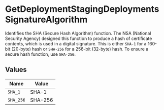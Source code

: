 # GetDeploymentStagingDeploymentsSignatureAlgorithm

Identifies the SHA (Secure Hash Algorithm) function. The NSA (National Security Agency) designed this function to produce a hash of certificate contents, which is used in a digital signature. This is either `SHA-1` for a 160-bit (20-byte) hash or `SHA-256` for a 256-bit (32-byte) hash. To ensure a secure hash function, use `SHA-256`.


## Values

| Name      | Value     |
| --------- | --------- |
| `SHA_1`   | SHA-1     |
| `SHA_256` | SHA-256   |